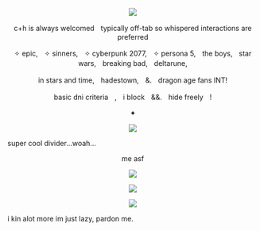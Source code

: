 <p align="center">
  <img src="https://i.pinimg.com/736x/65/cf/34/65cf34d6ce33f1f0c81e1bac6cc8987e.jpg"/>
</p>

<p align=center> c+h is always welcomedㅤtypically off-tab so whispered interactions are preferred <p align=center>
<p align=center>  ✧ epic,ㅤ✧ sinners,ㅤ✧ cyberpunk 2077,ㅤ✧ persona 5,ㅤthe boys,ㅤstar wars,ㅤbreaking bad,ㅤdeltarune,
<p align=center>  in stars and time,ㅤhadestown,ㅤ&.ㅤdragon age fans INT!  <p align=center>
<p align=center>  basic dni criteriaㅤ,ㅤi blockㅤ&&.ㅤhide freelyㅤ!<p align=center> 
✦

<p align="center">
  <img src="https://media1.tenor.com/m/yovWq3daSEQAAAAd/akechi-goro-akechi.gif"/>
</p>

super cool divider...woah...

<p align=center> me asf <p align=center>

<p align="center">
  <img src="https://i.pinimg.com/736x/20/b8/c8/20b8c82f0a383c498ce02e8e356672f6.jpg"/>
</p>

<p align="center">
  <img src="https://i.pinimg.com/736x/2a/51/c3/2a51c3d6bcae8c1ba2510391d757fdfa.jpg"/>
</p>

<p align="center">
  <img src="https://i.pinimg.com/736x/aa/24/39/aa243924db35a8d575e2066f3a7cc2f9.jpg"/>
</p>

i kin alot more im just lazy, pardon me.
